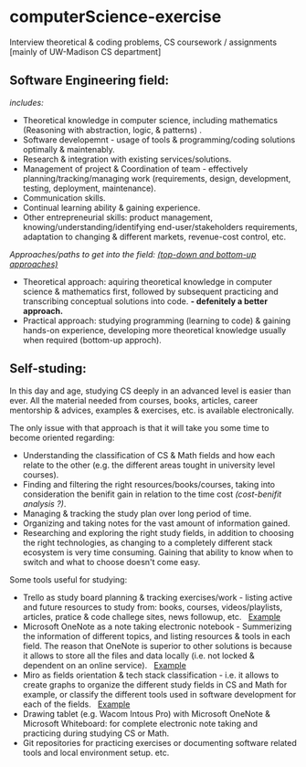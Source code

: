 # computerScience-exercise
Interview theoretical &amp; coding problems, CS coursework / assignments [mainly of UW-Madison CS department]

## Software Engineering field:

_includes:_
  - Theoretical knowledge in computer science, including mathematics (Reasoning with abstraction, logic, & patterns) .
  - Software developemnt - usage of tools & programming/coding solutions optimally & maintenably. 
  - Research & integration with existing services/solutions.
  - Management of project & Coordination of team - effectively planning/tracking/managing work (requirements, design, development, testing, deployment, maintenance).
  - Communication skills.
  - Continual learning ability & gaining experience.
  - Other entrepreneurial skills: product management, knowing/understanding/identifying end-user/stakeholders requirements, adaptation to changing & different markets, revenue-cost control, etc.


_Approaches/paths to get into the field: [(top-down and bottom-up approaches)](https://en.wikipedia.org/wiki/Top-down_and_bottom-up_design#Software_development)_
- Theoretical approach: aquiring theoretical knowledge in computer science & mathematics first, followed by subsequent practicing and transcribing conceptual solutions into code. **- defenitely a better approach.**
- Practical approach: studying programming (learning to code) & gaining hands-on experience, developing more theoretical knowledge usually when required (bottom-up approch). 


## Self-studing:
In this day and age, studying CS deeply in an advanced level is easier than ever. All the material needed from courses, books, articles, career mentorship & advices, examples & exercises, etc. is available electronically. 


The only issue with that approach is that it will take you some time to become oriented regarding:
- Understanding the classification of CS & Math fields and how each relate to the other (e.g. the different areas tought in university level courses).
- Finding and filtering the right resources/books/courses, taking into consideration the benifit gain in relation to the time cost _(cost-benifit analysis ?)_.
- Managing & tracking the study plan over long period of time. 
- Organizing and taking notes for the vast amount of information gained.
- Researching and exploring the right study fields, in addition to choosing the right technologies, as changing to a completely different stack ecosystem is very time consuming. Gaining that ability to know when to switch and what to choose doesn't come easy.


Some tools useful for studying: 
- Trello as study board planning & tracking exercises/work - listing active and future resources to study from: books, courses, videos/playlists, articles, pratice & code challege sites, news followup, etc.
&nbsp;&nbsp;[Example](https://trello.com/b/FDn5rABz)
- Microsoft OneNote as a note taking electronic notebook - Summerizing the information of different topics, and listing resources & tools in each field. The reason that OneNote is superior to other solutions is because it allows to store all the files and data locally (i.e. not locked & dependent on an online service).
&nbsp;&nbsp;[Example](https://1drv.ms/u/s!Aj6AhOSNgvUOqWiQ3YOKkSBHOIsd)
- Miro as fields orientation & tech stack classification - i.e. it allows to create graphs to organize the different study fields in CS and Math for example, or classify the different tools used in software development for each of the fields.
&nbsp;&nbsp;[Example](https://miro.com/app/board/o9J_kuMxGbo=/)
- Drawing tablet (e.g. Wacom Intous Pro) with Microsoft OneNote & Microsoft Whiteboard: for complete electronic note taking and practicing during studying CS or Math.
- Git repositories for practicing exercises or documenting software related tools and local environment setup.
etc.

